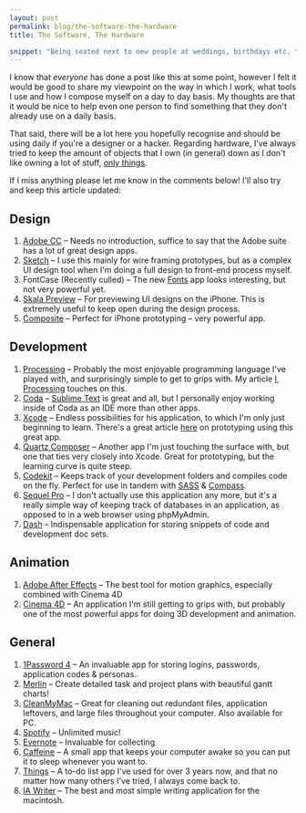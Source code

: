 ```yaml
---
layout: post
permalink: blog/the-software-the-hardware
title: The Software, The Hardware

snippet: "Being seated next to new people at weddings, birthdays etc. the go-to conversation starters pop up early on: 'So, how do you know x?', 'What do you do for a living?'"
---
```


I know that *everyone* has done a post like this at some point, however I felt it would be good to share my viewpoint on the way in which I work, what tools I use and how I compose myself on a day to day basis. My thoughts are that it would be nice to help even one person to find something that they don't already use on a daily basis.

That said, there will be a lot here you hopefully recognise and should be using daily if you're a designer or a hacker. Regarding hardware, I've always tried to keep the amount of objects that I own (in general) down as I don't like owning a lot of stuff, [only things](http://www.raptitude.com/2011/01/i-dont-want-stuff-any-more-only-things/ "I Don't Want Stuff Any More, Only Things").

If I miss anything please let me know in the comments below! I'll also try and keep this article updated:

## Design
1. [Adobe CC](http://www.adobe.com/uk/products/creativecloud.html "Adobe Creative Cloud") – Needs no introduction, suffice to say that the Adobe suite has a lot of great design apps.
2. [Sketch](http://www.bohemiancoding.com/sketch/ "Sketch") – I use this mainly for wire framing prototypes, but as a complex UI design tool when I'm doing a full design to front-end process myself.
4. FontCase (Recently culled) – The new [Fonts](http://bohemiancoding.com/fonts/ "Fonts") app looks interesting, but not very powerful yet.
5. [Skala Preview](http://bjango.com/mac/skalapreview/ "Skala Preview") – For previewing UI designs on the iPhone. This is extremely useful to keep open during the design process. 
6. [Composite](https://itunes.apple.com/us/app/composite-prototyping-tool/id684454232?ls=1&mt=8 "Composite App") – Perfect for iPhone prototyping – very powerful app.

## Development
1. [Processing](http://processing.org "Processing development language") – Probably the most enjoyable programming language I've played with, and surprisingly simple to get to grips with. My article [I, Processing](http://ckirkham.com/blog/i-processing "I, Processing - Christian Kirkham") touches on this.
2. [Coda](http://panic.com/coda/ "Coda IDE") – [Sublime Text](http://www.sublimetext.com "Sublime Text") is great and all, but I personally enjoy working inside of Coda as an IDE more than other apps.
3. [Xcode](https://developer.apple.com/xcode/ "Xcode") – Endless possibilities for his application, to which I'm only just beginning to learn. There's a great article [here](http://blog.mengto.com/prototype-xcode-storyboard/ "Prototyping using Xcode") on prototyping using this great app.
4. [Quartz Composer](http://www.youtube.com/watch?v=DwobezAOnqk "Install Quartz Composer") – Another app I'm just touching the surface with, but one that ties very closely into Xcode. Great for prototyping, but the learning curve is quite steep.
5. [Codekit](http://incident57.com/codekit/ "CodeKit") – Keeps track of your development folders and compiles code on the fly. Perfect for use in tandem with [SASS](http://sass-lang.com "SASS") & [Compass](http://compass-style.org "Compass").
6. [Sequel Pro](http://www.sequelpro.com "Sequel Pro") – I don't actually use this application any more, but it's a really simple way of keeping track of databases in an application, as opposed to in a web browser using phpMyAdmin.
7. [Dash](http://kapeli.com/dash "Dash app") – Indispensable application for storing snippets of code and development doc sets.

## Animation
1. [Adobe After Effects](http://www.adobe.com/uk/products/aftereffects.html "Adobe After Effects CC") – The best tool for motion graphics, especially combined with Cinema 4D
2. [Cinema 4D](http://www.maxon.net/products/cinema-4d-prime/ "Cinema 4D") – An application I'm still getting to grips with, but probably one of the most powerful apps for doing 3D development and animation.

## General
1. [1Password 4](https://agilebits.com/onepassword "1Password 4") – An invaluable app for storing logins, passwords, application codes & personas.
2. [Merlin](http://www.projectwizards.net/en/merlin/ "Merlin - task management") – Create detailed task and project plans with beautiful gantt charts!
3. [CleanMyMac](http://macpaw.com/cleanmymac "Clean My Mac 2") – Great for cleaning out redundant files, application leftovers, and large files throughout your computer. Also available for PC.
4. [Spotify](https://www.spotify.com/uk/ "Spotify") – Unlimited music!
5. [Evernote](http://evernote.com "Evernote") – Invaluable for collecting 
6. [Caffeine](http://lightheadsw.com/caffeine/ "Caffeine") – A small app that keeps your computer awake so you can put it to sleep whenever you want to.
7. [Things](http://culturedcode.com/things/ "Things") – A to-do list app I've used for over 3 years now, and that no matter how many others I've tried, I always come back to.
9. [IA Writer](http://www.iawriter.com/mac/ "IA Writer") – The best and most simple writing application for the macintosh.